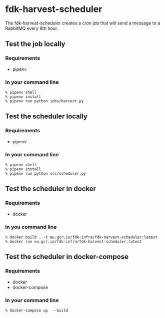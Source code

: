 # fdk-harvest-scheduler

The fdk-harvest-scheduler creates a cron job that will send a message to a RabbitMQ every 6th hour.

## Test the job locally

### Requirements
- pipenv

### In your command line
```
% pipenv shell
% pipenv install
% pipenv run python jobs/harvest.py
```

## Test the scheduler locally

### Requirements
- pipenv

### In your command line
```
% pipenv shell
% pipenv install
% pipenv run python src/scheduler.py
```

## Test the scheduler in docker

### Requirements
- docker

### In you command line
```
% docker build . -t eu.gcr.io/fdk-infra/fdk-harvest-scheduler:latest
% docker run eu.gcr.io/fdk-infra/fdk-harvest-scheduler:latest
```

## Test the scheduler in docker-compose

### Requirements
- docker
- docker-compose

### In your command line
```
% docker-compose up  --build
```
